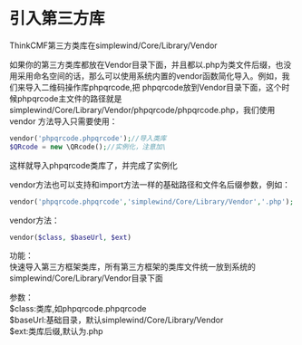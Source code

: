 # 引入第三方库

ThinkCMF第三方类库在simplewind/Core/Library/Vendor

如果你的第三方类库都放在Vendor目录下面，并且都以.php为类文件后缀，也没用采用命名空间的话，那么可以使用系统内置的vendor函数简化导入。例如，我们来导入二维码操作库phpqrcode,把 phpqrcode放到Vendor目录下面，这个时候phpqrcode主文件的路径就是 simplewind/Core/Library/Vendor/phpqrcode/phpqrcode.php，我们使用vendor 方法导入只需要使用：
```php
vendor('phpqrcode.phpqrcode');//导入类库
$QRcode = new \QRcode();//实例化，注意加\
```
这样就导入phpqrcode类库了，并完成了实例化

vendor方法也可以支持和import方法一样的基础路径和文件名后缀参数，例如：
```php
vendor('phpqrcode.phpqrcode','simplewind/Core/Library/Vendor','.php');
```

vendor方法：
```php
vendor($class, $baseUrl, $ext)
```

功能：  
快速导入第三方框架类库，所有第三方框架的类库文件统一放到系统的simplewind/Core/Library/Vendor目录下面

参数：  
$class:类库,如phpqrcode.phpqrcode  
$baseUrl:基础目录，默认simplewind/Core/Library/Vendor  
$ext:类库后缀,默认为.php  